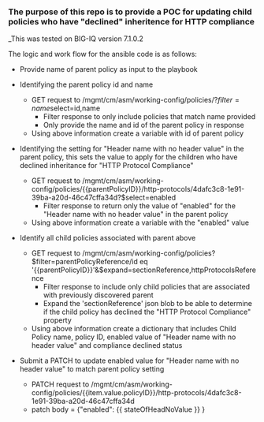 ### The purpose of this repo is to provide a POC for updating child policies who have "declined" inheritence for HTTP compliance

_This was tested on BIG-IQ version 7.1.0.2


The logic and work flow for the ansible code is as follows:

* Provide name of parent policy as input to the playbook
* Identifying the parent policy id and name
    * GET request to /mgmt/cm/asm/working-config/policies/?$filter=name%20eq%20%27{{parentPolicy}}%27&$select=id,name
        * Filter response to only include policies that match name provided
        * Only provide the name and id of the parent policy in response
    * Using above information create a variable with id of parent policy

* Identifying the setting for "Header name with no header value" in the parent policy, this sets the value to apply for the children who have declined inheritance for "HTTP Protocol Compliance"
    * GET request to /mgmt/cm/asm/working-config/policies/{{parentPolicyID}}/http-protocols/4dafc3c8-1e91-39ba-a20d-46c47cffa34d?$select=enabled
        * Filter response to return only the value of "enabled" for the "Header name with no header value" in the parent policy
    * Using above information create a variable with the "enabled" value

* Identify all child policies associated with parent above
    * GET request to /mgmt/cm/asm/working-config/policies?$filter=parentPolicyReference/id eq '{{parentPolicyID}}'&$expand=sectionReference,httpProtocolsReference
        * Filter response to include only child policies that are associated with previously discovered parent
        * Expand the 'sectionReference' json blob to be able to determine if the child policy has declined the "HTTP Protocol Compliance" property
    * Using above information create a dictionary that includes Child Policy name, policy ID, enabled value of "Header name with no header value" and compliance declined status

* Submit a PATCH to update enabled value for "Header name with no header value" to match parent policy setting
    * PATCH request to /mgmt/cm/asm/working-config/policies/{{item.value.policyID}}/http-protocols/4dafc3c8-1e91-39ba-a20d-46c47cffa34d
    * patch body = {"enabled": {{ stateOfHeadNoValue }} } 

